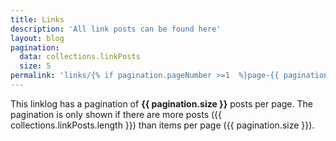 ```yaml
---
title: Links
description: 'All link posts can be found here'
layout: blog
pagination:
  data: collections.linkPosts
  size: 5
permalink: 'links/{% if pagination.pageNumber >=1  %}page-{{ pagination.pageNumber + 1 }}/{% endif %}index.html'
---
```


This linklog has a pagination of **{{ pagination.size }}** posts per page.
The pagination is only shown if there are more posts ({{ collections.linkPosts.length }}) than items per page ({{ pagination.size }}).
